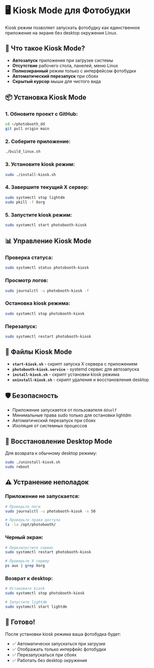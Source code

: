 # 🖥️ Kiosk Mode для Фотобудки

Kiosk режим позволяет запускать фотобудку как единственное приложение на экране без desktop окружения Linux.

## 🎯 Что такое Kiosk Mode?

- **Автозапуск** приложения при загрузке системы
- **Отсутствие** рабочего стола, панелей, меню Linux
- **Полноэкранный** режим только с интерфейсом фотобудки
- **Автоматический перезапуск** при сбоях
- **Скрытый курсор** мыши для чистого вида

## 📦 Установка Kiosk Mode

### 1. Обновите проект с GitHub:
```bash
cd ~/photobooth_dd
git pull origin main
```

### 2. Соберите приложение:
```bash
./build_linux.sh
```

### 3. Установите kiosk режим:
```bash
sudo ./install-kiosk.sh
```

### 4. Завершите текущий X сервер:
```bash
sudo systemctl stop lightdm
sudo pkill -f Xorg
```

### 5. Запустите kiosk режим:
```bash
sudo systemctl start photobooth-kiosk
```

## 📊 Управление Kiosk Mode

### Проверка статуса:
```bash
sudo systemctl status photobooth-kiosk
```

### Просмотр логов:
```bash
sudo journalctl -u photobooth-kiosk -f
```

### Остановка kiosk режима:
```bash
sudo systemctl stop photobooth-kiosk
```

### Перезапуск:
```bash
sudo systemctl restart photobooth-kiosk
```

## 🔧 Файлы Kiosk Mode

- **`start-kiosk.sh`** - скрипт запуска X сервера с приложением
- **`photobooth-kiosk.service`** - systemd сервис для автозапуска
- **`install-kiosk.sh`** - скрипт установки kiosk режима
- **`uninstall-kiosk.sh`** - скрипт удаления и восстановления desktop

## 🛡️ Безопасность

- Приложение запускается от пользователя `ddself`
- Минимальные права sudo только для остановки lightdm
- Автоматический перезапуск при сбоях
- Изоляция от системных процессов

## 🔄 Восстановление Desktop Mode

Для возврата к обычному desktop режиму:

```bash
sudo ./uninstall-kiosk.sh
sudo reboot
```

## ⚠️ Устранение неполадок

### Приложение не запускается:
```bash
# Проверьте логи
sudo journalctl -u photobooth-kiosk -n 50

# Проверьте права доступа
ls -la /opt/photobooth/
```

### Черный экран:
```bash
# Перезапустите сервис
sudo systemctl restart photobooth-kiosk

# Проверьте X сервер
ps aux | grep Xorg
```

### Возврат к desktop:
```bash
# Остановите kiosk
sudo systemctl stop photobooth-kiosk

# Запустите lightdm
sudo systemctl start lightdm
```

## 🎊 Готово!

После установки kiosk режима ваша фотобудка будет:
- ✅ Автоматически запускаться при загрузке
- ✅ Отображать только интерфейс фотобудки
- ✅ Перезапускаться при сбоях
- ✅ Работать без desktop окружения
